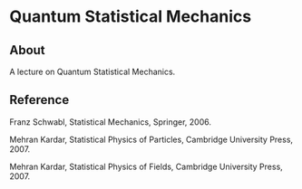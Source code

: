 # Quantum Statistical Mechanics

## About

A lecture on Quantum Statistical Mechanics.

## Reference

Franz Schwabl, Statistical Mechanics, Springer, 2006.

Mehran Kardar, Statistical Physics of Particles, Cambridge University Press, 2007.

Mehran Kardar, Statistical Physics of Fields, Cambridge University Press, 2007.